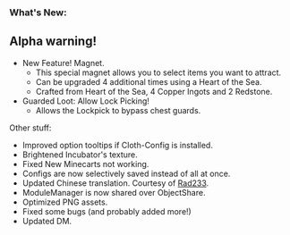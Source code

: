 ### What's New:

## Alpha warning!

* New Feature! Magnet.
  * This special magnet allows you to select items you want to attract.
  * Can be upgraded 4 additional times using a Heart of the Sea.
  * Crafted from Heart of the Sea, 4 Copper Ingots and 2 Redstone.
* Guarded Loot: Allow Lock Picking!
  * Allows the Lockpick to bypass chest guards.

Other stuff:

* Improved option tooltips if Cloth-Config is installed.
* Brightened Incubator's texture.
* Fixed New Minecarts not working.
* Configs are now selectively saved instead of all at once.
* Updated Chinese translation. Courtesy of [Rad233](https://github.com/Rad233).
* ModuleManager is now shared over ObjectShare.
* Optimized PNG assets.
* Fixed some bugs (and probably added more!)
* Updated DM.